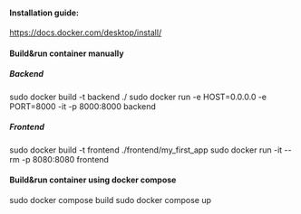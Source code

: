#### Installation guide:
https://docs.docker.com/desktop/install/

#### Build&run container manually
##### Backend
sudo docker build -t backend ./
sudo docker run -e HOST=0.0.0.0 -e PORT=8000 -it -p 8000:8000 backend
##### Frontend
sudo docker build -t frontend ./frontend/my_first_app
sudo docker run -it --rm -p 8080:8080 frontend

#### Build&run container using docker compose
sudo docker compose build
sudo docker compose up
